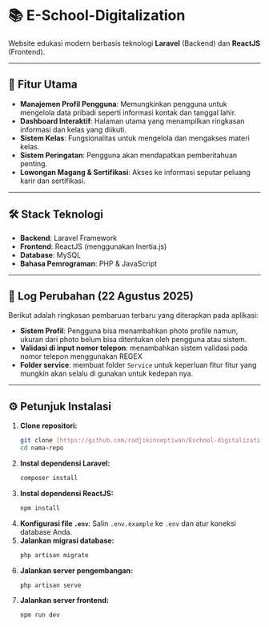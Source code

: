 # 📚 E-School-Digitalization

Website edukasi modern berbasis teknologi **Laravel** (Backend) dan **ReactJS** (Frontend).

---

## 🚀 Fitur Utama

-   **Manajemen Profil Pengguna**: Memungkinkan pengguna untuk mengelola data pribadi seperti informasi kontak dan tanggal lahir.
-   **Dashboard Interaktif**: Halaman utama yang menampilkan ringkasan informasi dan kelas yang diikuti.
-   **Sistem Kelas**: Fungsionalitas untuk mengelola dan mengakses materi kelas.
-   **Sistem Peringatan**: Pengguna akan mendapatkan pemberitahuan penting.
-   **Lowongan Magang & Sertifikasi**: Akses ke informasi seputar peluang karir dan sertifikasi.

---

## 🛠️ Stack Teknologi

-   **Backend**: Laravel Framework
-   **Frontend**: ReactJS (menggunakan Inertia.js)
-   **Database**: MySQL
-   **Bahasa Pemrograman**: PHP & JavaScript

---

## 📝 Log Perubahan (22 Agustus 2025)

Berikut adalah ringkasan pembaruan terbaru yang diterapkan pada aplikasi:

-   **Sistem Profil**: Pengguna bisa menambahkan photo profile namun, ukuran dari photo belum bisa ditentukan oleh pengguna atau sistem.
-   **Validasi di input nomor telepon**: menambahkan sistem validasi pada nomor telepon menggunakan REGEX
-   **Folder service**: membuat folder `Service` untuk keperluan fitur fitur yang mungkin akan selalu di gunakan untuk kedepan nya.

---

## ⚙️ Petunjuk Instalasi

1.  **Clone repositori:**
    ```bash
    git clone [https://github.com/radjikinseptiwan/Eschool-digitalization.git](https://github.com/radjikinseptiawan/Eschool-digitalization.git)
    cd nama-repo
    ```
2.  **Instal dependensi Laravel:**
    ```bash
    composer install
    ```
3.  **Instal dependensi ReactJS:**
    ```bash
    npm install
    ```
4.  **Konfigurasi file `.env`**: Salin `.env.example` ke `.env` dan atur koneksi database Anda.
5.  **Jalankan migrasi database:**
    ```bash
    php artisan migrate
    ```
6.  **Jalankan server pengembangan:**
    ```bash
    php artisan serve
    ```
7.  **Jalankan server frontend:**
    ```bash
    npm run dev
    ```